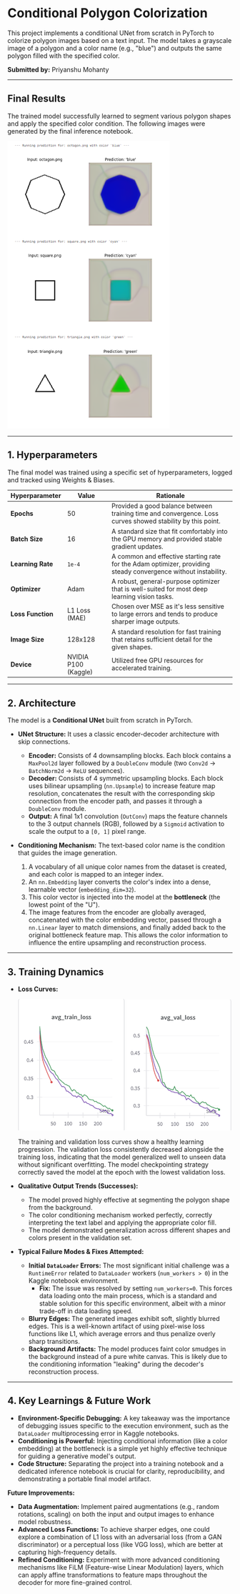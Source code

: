 # Conditional Polygon Colorization

This project implements a conditional UNet from scratch in PyTorch to colorize polygon images based on a text input. The model takes a grayscale image of a polygon and a color name (e.g., "blue") and outputs the same polygon filled with the specified color.

**Submitted by:** Priyanshu Mohanty

---

## Final Results

The trained model successfully learned to segment various polygon shapes and apply the specified color condition. The following images were generated by the final inference notebook.

![Final Inference Results](inference_ss.png)

---

## 1. Hyperparameters

The final model was trained using a specific set of hyperparameters, logged and tracked using Weights & Biases.

| Hyperparameter  | Value             | Rationale                                                                                             |
|-----------------|-------------------|-------------------------------------------------------------------------------------------------------|
| **Epochs**      | 50                | Provided a good balance between training time and convergence. Loss curves showed stability by this point. |
| **Batch Size**  | 16                | A standard size that fit comfortably into the GPU memory and provided stable gradient updates.         |
| **Learning Rate** | `1e-4`              | A common and effective starting rate for the Adam optimizer, providing steady convergence without instability. |
| **Optimizer**   | Adam              | A robust, general-purpose optimizer that is well-suited for most deep learning vision tasks.            |
| **Loss Function** | L1 Loss (MAE)     | Chosen over MSE as it's less sensitive to large errors and tends to produce sharper image outputs. |
| **Image Size**  | 128x128           | A standard resolution for fast training that retains sufficient detail for the given shapes.       |
| **Device**      | NVIDIA P100 (Kaggle) | Utilized free GPU resources for accelerated training.                                                 |

---

## 2. Architecture

The model is a **Conditional UNet** built from scratch in PyTorch.

*   **UNet Structure:** It uses a classic encoder-decoder architecture with skip connections.
    *   **Encoder:** Consists of 4 downsampling blocks. Each block contains a `MaxPool2d` layer followed by a `DoubleConv` module (two `Conv2d` -> `BatchNorm2d` -> `ReLU` sequences).
    *   **Decoder:** Consists of 4 symmetric upsampling blocks. Each block uses bilinear upsampling (`nn.Upsample`) to increase feature map resolution, concatenates the result with the corresponding skip connection from the encoder path, and passes it through a `DoubleConv` module.
    *   **Output:** A final 1x1 convolution (`OutConv`) maps the feature channels to the 3 output channels (RGB), followed by a `Sigmoid` activation to scale the output to a `[0, 1]` pixel range.

*   **Conditioning Mechanism:** The text-based color name is the condition that guides the image generation.
    1.  A vocabulary of all unique color names from the dataset is created, and each color is mapped to an integer index.
    2.  An `nn.Embedding` layer converts the color's index into a dense, learnable vector (`embedding_dim=32`).
    3.  This color vector is injected into the model at the **bottleneck** (the lowest point of the "U").
    4.  The image features from the encoder are globally averaged, concatenated with the color embedding vector, passed through a `nn.Linear` layer to match dimensions, and finally added back to the original bottleneck feature map. This allows the color information to influence the entire upsampling and reconstruction process.

---

## 3. Training Dynamics


*   **Loss Curves:**

    ![Average_training_loss](avg_training_loss.png)
    ![Average_validation_loss](avg_validation_loss.png)

    The training and validation loss curves show a healthy learning progression. The validation loss consistently decreased alongside the training loss, indicating that the model generalized well to unseen data without significant overfitting. The model checkpointing strategy correctly saved the model at the epoch with the lowest validation loss.

*   **Qualitative Output Trends (Successes):**
    *   The model proved highly effective at segmenting the polygon shape from the background.
    *   The color conditioning mechanism worked perfectly, correctly interpreting the text label and applying the appropriate color fill.
    *   The model demonstrated generalization across different shapes and colors present in the validation set.

*   **Typical Failure Modes & Fixes Attempted:**
    *   **Initial `DataLoader` Errors:** The most significant initial challenge was a `RuntimeError` related to `DataLoader` workers (`num_workers > 0`) in the Kaggle notebook environment.
        *   **Fix:** The issue was resolved by setting `num_workers=0`. This forces data loading onto the main process, which is a standard and stable solution for this specific environment, albeit with a minor trade-off in data loading speed.
    *   **Blurry Edges:** The generated images exhibit soft, slightly blurred edges. This is a well-known artifact of using pixel-wise loss functions like L1, which average errors and thus penalize overly sharp transitions.
    *   **Background Artifacts:** The model produces faint color smudges in the background instead of a pure white canvas. This is likely due to the conditioning information "leaking" during the decoder's reconstruction process.

---

## 4. Key Learnings & Future Work

*   **Environment-Specific Debugging:** A key takeaway was the importance of debugging issues specific to the execution environment, such as the `DataLoader` multiprocessing error in Kaggle notebooks.
*   **Conditioning is Powerful:** Injecting conditional information (like a color embedding) at the bottleneck is a simple yet highly effective technique for guiding a generative model's output.
*   **Code Structure:** Separating the project into a training notebook and a dedicated inference notebook is crucial for clarity, reproducibility, and demonstrating a portable final model artifact.

**Future Improvements:**
*   **Data Augmentation:** Implement paired augmentations (e.g., random rotations, scaling) on both the input and output images to enhance model robustness.
*   **Advanced Loss Functions:** To achieve sharper edges, one could explore a combination of L1 loss with an adversarial loss (from a GAN discriminator) or a perceptual loss (like VGG loss), which are better at capturing high-frequency details.
*   **Refined Conditioning:** Experiment with more advanced conditioning mechanisms like FiLM (Feature-wise Linear Modulation) layers, which can apply affine transformations to feature maps throughout the decoder for more fine-grained control.
